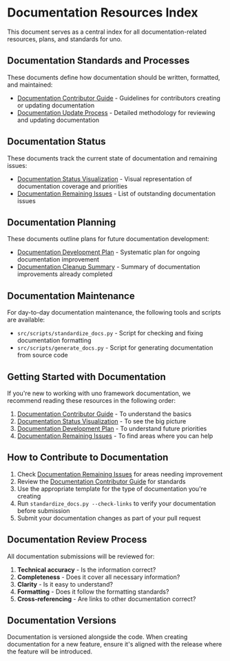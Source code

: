 # Documentation Resources Index

This document serves as a central index for all documentation-related resources, plans, and standards for uno.

## Documentation Standards and Processes

These documents define how documentation should be written, formatted, and maintained:

- [Documentation Contributor Guide](./DOCUMENTATION_CONTRIBUTOR_GUIDE.md) - Guidelines for contributors creating or updating documentation
- [Documentation Update Process](./DOCUMENTATION_UPDATE_PROCESS.md) - Detailed methodology for reviewing and updating documentation

## Documentation Status

These documents track the current state of documentation and remaining issues:

- [Documentation Status Visualization](./DOCUMENTATION_STATUS_VISUALIZATION.md) - Visual representation of documentation coverage and priorities
- [Documentation Remaining Issues](./DOCUMENTATION_REMAINING_ISSUES.md) - List of outstanding documentation issues

## Documentation Planning

These documents outline plans for future documentation development:

- [Documentation Development Plan](./DOCUMENTATION_DEVELOPMENT_PLAN.md) - Systematic plan for ongoing documentation improvement
- [Documentation Cleanup Summary](./DOCUMENTATION_CLEANUP_SUMMARY.md) - Summary of documentation improvements already completed

## Documentation Maintenance

For day-to-day documentation maintenance, the following tools and scripts are available:

- `src/scripts/standardize_docs.py` - Script for checking and fixing documentation formatting
- `src/scripts/generate_docs.py` - Script for generating documentation from source code

## Getting Started with Documentation

If you're new to working with uno framework documentation, we recommend reading these resources in the following order:

1. [Documentation Contributor Guide](./DOCUMENTATION_CONTRIBUTOR_GUIDE.md) - To understand the basics
2. [Documentation Status Visualization](./DOCUMENTATION_STATUS_VISUALIZATION.md) - To see the big picture
3. [Documentation Development Plan](./DOCUMENTATION_DEVELOPMENT_PLAN.md) - To understand future priorities
4. [Documentation Remaining Issues](./DOCUMENTATION_REMAINING_ISSUES.md) - To find areas where you can help

## How to Contribute to Documentation

1. Check [Documentation Remaining Issues](./DOCUMENTATION_REMAINING_ISSUES.md) for areas needing improvement
2. Review the [Documentation Contributor Guide](./DOCUMENTATION_CONTRIBUTOR_GUIDE.md) for standards
3. Use the appropriate template for the type of documentation you're creating
4. Run `standardize_docs.py --check-links` to verify your documentation before submission
5. Submit your documentation changes as part of your pull request

## Documentation Review Process

All documentation submissions will be reviewed for:

1. **Technical accuracy** - Is the information correct?
2. **Completeness** - Does it cover all necessary information?
3. **Clarity** - Is it easy to understand?
4. **Formatting** - Does it follow the formatting standards?
5. **Cross-referencing** - Are links to other documentation correct?

## Documentation Versions

Documentation is versioned alongside the code. When creating documentation for a new feature, ensure it's aligned with the release where the feature will be introduced.